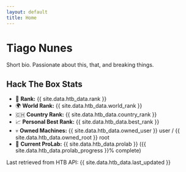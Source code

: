 ```yaml
---
layout: default
title: Home
---
```


# Tiago Nunes
Short bio. Passionate about this, that, and breaking things.

<div class="card">
  <h2>Hack The Box Stats</h2>
  <ul>
    <li>🏅 <strong>Rank:</strong> {{ site.data.htb_data.rank }}</li>
    <li>🌍 <strong>World Rank:</strong> {{ site.data.htb_data.world_rank }}</li>
    <li>🇨🇭 <strong>Country Rank:</strong> {{ site.data.htb_data.country_rank }}</li>
    <li>📈 <strong>Personal Best Rank:</strong> {{ site.data.htb_data.best_rank }}</li>
    <li>💀 <strong>Owned Machines:</strong> {{ site.data.htb_data.owned_user }} user / {{ site.data.htb_data.owned_root }} root</li>
    <li>🔬 <strong>Current ProLab:</strong> {{ site.data.htb_data.prolab }} ({{ site.data.htb_data.prolab_progress }}% complete)</li>
  </ul>
  <div class="last-updated">Last retrieved from HTB API: {{ site.data.htb_data.last_updated }}</div>
</div>

